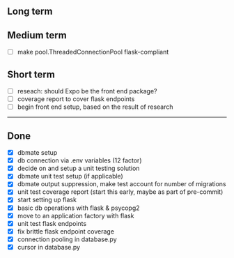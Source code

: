 ## Long term

## Medium term

- [ ] make pool.ThreadedConnectionPool flask-compliant

## Short term

- [ ] reseach: should Expo be the front end package?
- [ ] coverage report to cover flask endpoints
- [ ] begin front end setup, based on the result of research

---

## Done

- [x] dbmate setup
- [x] db connection via .env variables (12 factor)
- [x] decide on and setup a unit testing solution
- [x] dbmate unit test setup (if applicable)
- [x] dbmate output suppression, make test account for number of migrations
- [x] unit test coverage report (start this early, maybe as part of pre-commit)
- [x] start setting up flask
- [x] basic db operations with flask & psycopg2
- [x] move to an application factory with flask
- [x] unit test flask endpoints
- [x] fix brittle flask endpoint coverage
- [x] connection pooling in database.py
- [x] cursor in database.py
